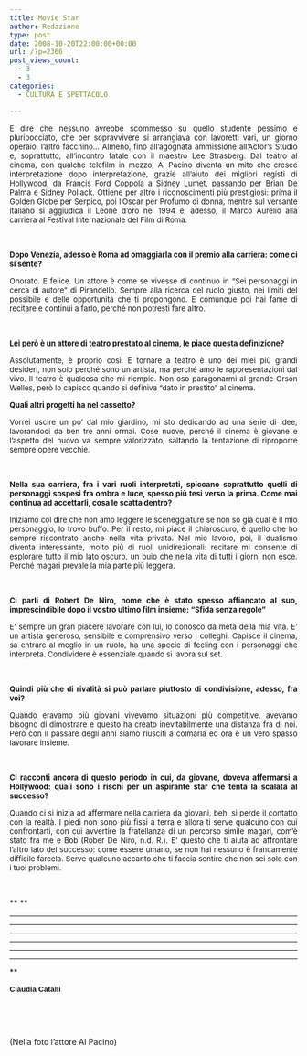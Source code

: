 ```yaml
---
title: Movie Star
author: Redazione
type: post
date: 2008-10-20T22:00:00+00:00
url: /?p=2366
post_views_count:
  - 3
  - 3
categories:
  - CULTURA E SPETTACOLO

---
```

<p style="text&#45;align: justify; ">
  <span style="font&#45;size: small; ">E dire che nessuno avrebbe scommesso su quello studente pessimo e pluribocciato, che per sopravvivere si arrangiava con lavoretti vari, un giorno operaio, l&rsquo;altro facchino&#8230; Almeno, fino all&rsquo;agognata ammissione all&rsquo;Actor&rsquo;s Studio e, soprattutto, all&rsquo;incontro fatale con il maestro Lee Strasberg. Dal teatro al cinema, con qualche telefilm in mezzo, Al Pacino diventa un mito che cresce interpretazione dopo interpretazione, grazie all&rsquo;aiuto dei migliori registi di Hollywood, da Francis Ford Coppola a Sidney Lumet, passando per Brian De Palma e Sidney Pollack. Ottiene per altro i riconoscimenti pi&ugrave; prestigiosi: prima il Golden Globe per Serpico, poi l&rsquo;Oscar per Profumo di donna, mentre sul versante italiano si aggiudica il Leone d&rsquo;oro nel 1994 e, adesso, il Marco Aurelio alla carriera al Festival Internazionale del Film di Roma.</span><span style="font&#45;size: small; "><br /></span>
</p>

<p style="text&#45;align: justify; ">
  &nbsp;
</p>

<p style="text&#45;align: justify; ">
  <strong><span style="font&#45;size: small; ">Dopo Venezia, adesso &egrave; Roma ad omaggiarla con il premio alla carriera: come ci si sente?</span></strong>
</p>

<p style="text&#45;align: justify; ">
  <span style="font&#45;size: small; ">Onorato. E felice. Un attore &egrave; come se vivesse di continuo in &ldquo;Sei personaggi in cerca di autore&rdquo; di Pirandello. Sempre alla ricerca del ruolo giusto, nei limiti del possibile e delle opportunit&agrave; che ti propongono. E comunque poi hai fame di recitare e continui a farlo, perch&eacute; non potresti fare altro.</span>
</p>

<p style="text&#45;align: justify; ">
  &nbsp;
</p>

<p style="text&#45;align: justify; ">
  <strong><span style="font&#45;size: small; ">Lei per&ograve; &egrave; un attore di teatro prestato al cinema, le piace questa definizione?</span></strong>
</p>

<p style="text&#45;align: justify; ">
  <span style="font&#45;size: small; ">Assolutamente, &egrave; proprio cos&igrave;. E tornare a teatro &egrave; uno dei miei pi&ugrave; grandi desideri, non solo perch&eacute; sono un artista, ma perch&eacute; amo le rappresentazioni dal vivo. Il teatro &egrave; qualcosa che mi riempie. Non oso paragonarmi al grande Orson Welles, per&ograve; lo capisco quando si definiva &ldquo;dato in prestito&rdquo; al cinema.</span>
</p>

<p style="text&#45;align: justify; ">
  <strong><span style="font&#45;size: small; ">Quali altri progetti ha nel cassetto?</span></strong>
</p>

<p style="text&#45;align: justify; ">
  <span style="font&#45;size: small; ">Vorrei uscire un po&rsquo; dal mio giardino, mi sto dedicando ad una serie di idee, lavorandoci da ben tre anni ormai. Cose nuove, perch&eacute; il cinema &egrave; giovane e l&rsquo;aspetto del nuovo va sempre valorizzato, saltando la tentazione di riproporre sempre opere vecchie.</span>
</p>

<p style="text&#45;align: justify; ">
  &nbsp;
</p>

<p style="text&#45;align: justify; ">
  <strong><span style="font&#45;size: small; ">Nella sua carriera, fra i vari ruoli interpretati, spiccano soprattutto quelli di personaggi sospesi fra ombra e luce, spesso pi&ugrave; tesi verso la prima. Come mai continua ad accettarli, cosa le scatta dentro?</span></strong>
</p>

<p style="text&#45;align: justify; ">
  <span style="font&#45;size: small; ">Iniziamo col dire che non amo leggere le sceneggiature se non so gi&agrave; qual &egrave; il mio personaggio, lo trovo buffo. Per il resto, mi piace il chiaroscuro, &egrave; quello che ho sempre riscontrato anche nella vita privata. Nel mio lavoro, poi, il dualismo diventa interessante, molto pi&ugrave; di ruoli unidirezionali: recitare mi consente di esplorare tutto il mio lato oscuro, un buio che nella vita di tutti i giorni non esce. Perch&eacute; magari prevale la mia parte pi&ugrave; leggera.</span>
</p>

<p style="text&#45;align: justify; ">
  &nbsp;
</p>

<p style="text&#45;align: justify; ">
  <strong><span style="font&#45;size: small; ">Ci parli di Robert De Niro, nome che &egrave; stato spesso affiancato al suo, imprescindibile dopo il vostro ultimo film insieme: &ldquo;Sfida senza regole&rdquo;</span></strong>
</p>

<p style="text&#45;align: justify; ">
  <span style="font&#45;size: small; ">E&rsquo; sempre un gran piacere lavorare con lui, lo conosco da met&agrave; della mia vita. E&rsquo; un artista generoso, sensibile e comprensivo verso i colleghi. Capisce il cinema, sa entrare al meglio in un ruolo, ha una specie di feeling con i personaggi che interpreta. Condividere &egrave; essenziale quando si lavora sul set.</span>
</p>

<p style="text&#45;align: justify; ">
  &nbsp;
</p>

<p style="text&#45;align: justify; ">
  <strong><span style="font&#45;size: small; ">Quindi pi&ugrave; che di rivalit&agrave; si pu&ograve; parlare piuttosto di condivisione, adesso, fra voi?</span></strong>
</p>

<p style="text&#45;align: justify; ">
  <span style="font&#45;size: small; ">Quando eravamo pi&ugrave; giovani vivevamo situazioni pi&ugrave; competitive, avevamo bisogno di dimostrare e questo ha creato inevitabilmente una distanza fra di noi. Per&ograve; con il passare degli anni siamo riusciti a colmarla ed ora &egrave; un vero spasso lavorare insieme.</span>
</p>

<p style="text&#45;align: justify; ">
  &nbsp;
</p>

<p style="text&#45;align: justify; ">
  <strong><span style="font&#45;size: small; ">Ci racconti ancora di questo periodo in cui, da giovane, doveva affermarsi a Hollywood: quali sono i rischi per un aspirante star che tenta la scalata al successo?</span></strong>
</p>

<p style="text&#45;align: justify; ">
  <span style="font&#45;size: small; ">Quando ci si inizia ad affermare nella carriera da giovani, beh, si perde il contatto con la realt&agrave;. I piedi non sono pi&ugrave; fissi a terra e allora ti serve qualcuno con cui confrontarti, con cui avvertire la fratellanza di un percorso simile magari, com&rsquo;&egrave; stato fra me e Bob (Rober De Niro, n.d. R.). E&rsquo; questo che ti aiuta ad affrontare l&rsquo;altro lato del successo: come essere umano, se non hai nessuno &egrave; francamente difficile farcela. Serve qualcuno accanto che ti faccia sentire che non sei solo con i tuoi problemi.</span>
</p>

<p style="text&#45;align: justify; ">
  &nbsp;&nbsp;
</p>

** <span style="font&#45;weight: normal; font&#45;size: 10pt; font&#45;family: Tahoma"></span>**

 ****

 ****

 ****

 ****

 ****

 ****

**</p> 

<p align="justify" style="margin&#45;bottom: 0cm">
  <font face="Tahoma, sans&#45;serif"><font size="2"><strong>Claudia Catalli</strong></font></font>
</p>

</strong>

&nbsp;

&nbsp;

(Nella foto l&#8217;attore Al Pacino)

&nbsp;